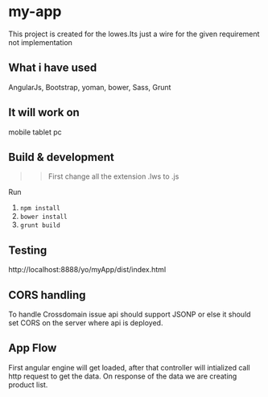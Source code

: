 # my-app

This project is created for the lowes.Its just a wire for the given requirement not implementation

## What i have used
AngularJs, Bootstrap, yoman, bower, Sass, Grunt

## It will work on

mobile tablet pc

## Build & development
>> First change all the extension .lws to .js 

Run
1. `npm install` 
2. `bower install` 
3. `grunt build`

## Testing

http://localhost:8888/yo/myApp/dist/index.html

## CORS handling
To handle Crossdomain issue api should support JSONP or else it should set CORS on the server where api is deployed.

## App Flow

First angular engine will get loaded, after that controller will intialized call http request to get the data.
On response of the data we are creating product list.
